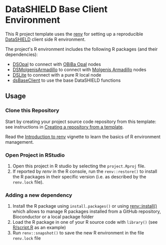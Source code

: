 # DataSHIELD Base Client Environment

This R project template uses the [renv](https://rstudio.github.io/renv/) for setting up a reproducible [DataSHIELD](https://datashield.org/) client side R environment.

The project's R environment includes the following R packages (and their dependencies):

* [DSOpal](https://datashield.github.io/DSOpal/) to connect with [OBiBa Opal](https://www.obiba.org/pages/products/opal/) nodes
* [DSMolgenisArmadillo](https://molgenis.github.io/molgenis-r-datashield/) to connect with [Molgenis Armadillo](https://github.com/molgenis/molgenis-service-armadillo/) nodes
* [DSLite](https://datashield.github.io/DSLite/) to connect with a pure R local node
* [dsBaseClient](http://datashield.github.io/dsBaseClient/) to use the base DataSHIELD functions

## Usage

### Clone this Repository

Start by creating your project source code repository from this template: see instructions in [Creating a repository from a template](https://docs.github.com/en/repositories/creating-and-managing-repositories/creating-a-repository-from-a-template).

Read the [Introduction to renv](https://rstudio.github.io/renv/articles/renv.html) vignette to learn the basics of R environment management.

### Open Project in RStudio

1. Open this project in R studio by selecting the `project.Rproj` file.
2. If reported by *renv* in the R console, run the `renv::restore()` to install the R packages in their specific version (i.e. as described by the `renv.lock` file).

### Adding a new dependency

1. Install the R package using `install.packages()` or using [renv::install()](https://rstudio.github.io/renv/reference/install.html) which allows to manage R packages installed from a GitHub repository, Bioconductor or a local package folder
2. Load the R package in one of your R source code with `library()` (see [R/script.R](https://github.com/datashield/DSProjectTemplate/blob/main/R/script.R) as an example)
3. Run `renv::snapshot()` to save the new R environment in the file `renv.lock` file
